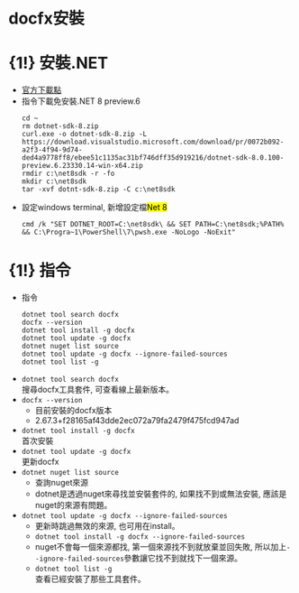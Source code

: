 # docfx安裝
# {1!} 安裝.NET
* [官方下載點](https://dotnet.microsoft.com/en-us/download)
* 指令下載免安裝.NET 8 preview.6
  ```
  cd ~
  rm dotnet-sdk-8.zip
  curl.exe -o dotnet-sdk-8.zip -L https://download.visualstudio.microsoft.com/download/pr/0072b092-a2f3-4f94-9d74-ded4a9778ff8/ebee51c1135ac31bf746dff35d919216/dotnet-sdk-8.0.100-preview.6.23330.14-win-x64.zip
  rmdir c:\net8sdk -r -fo
  mkdir c:\net8sdk
  tar -xvf dotnt-sdk-8.zip -C c:\net8sdk
  ```
* 設定windows terminal, 新增設定檔<mark>Net 8</mark>
  ```
  cmd /k "SET DOTNET_ROOT=C:\net8sdk\ && SET PATH=C:\net8sdk;%PATH% && C:\Progra~1\PowerShell\7\pwsh.exe -NoLogo -NoExit"
  ```

# {1!} 指令
* 指令
  ```
  dotnet tool search docfx
  docfx --version
  dotnet tool install -g docfx
  dotnet tool update -g docfx
  dotnet nuget list source
  dotnet tool update -g docfx --ignore-failed-sources
  dotnet tool list -g
  ```
* `dotnet tool search docfx`  
搜尋docfx工具套件, 可查看線上最新版本。
* `docfx --version`
  * 目前安裝的docfx版本
  * 2.67.3+f28165af43dde2ec072a79fa2479f475fcd947ad
* `dotnet tool install -g docfx`  
首次安裝
* `dotnet tool update -g docfx`  
更新docfx
* `dotnet nuget list source`
  * 查詢nuget來源
  * dotnet是透過nuget來尋找並安裝套件的, 如果找不到或無法安裝, 應該是nuget的來源有問題。
* `dotnet tool update -g docfx --ignore-failed-sources`
  * 更新時跳過無效的來源, 也可用在install。
  * `dotnet tool install -g docfx --ignore-failed-sources`
  * nuget不會每一個來源都找, 第一個來源找不到就放棄並回失敗, 所以加上`--ignore-failed-sources`參數讓它找不到就找下一個來源。
  * `dotnet tool list -g`  
  查看已經安裝了那些工具套件。

